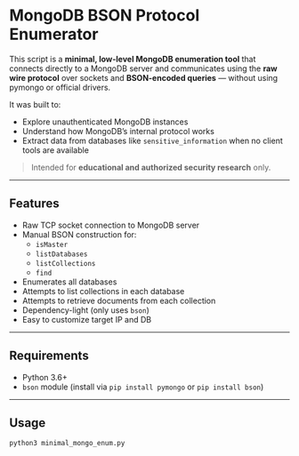 
  #  MongoDB BSON Protocol Enumerator

This script is a **minimal, low-level MongoDB enumeration tool** that connects directly to a MongoDB server and communicates using the **raw wire protocol** over sockets and **BSON-encoded queries** — without using pymongo or official drivers.

It was built to:
- Explore unauthenticated MongoDB instances
- Understand how MongoDB’s internal protocol works
- Extract data from databases like `sensitive_information` when no client tools are available

>  Intended for **educational and authorized security research** only.

---

## Features

- Raw TCP socket connection to MongoDB server
- Manual BSON construction for:
  - `isMaster`
  - `listDatabases`
  - `listCollections`
  - `find`
- Enumerates all databases
- Attempts to list collections in each database
- Attempts to retrieve documents from each collection
- Dependency-light (only uses `bson`)
- Easy to customize target IP and DB
---

##  Requirements

- Python 3.6+
- `bson` module (install via `pip install pymongo` or `pip install bson`)

---

##  Usage

```bash
python3 minimal_mongo_enum.py
